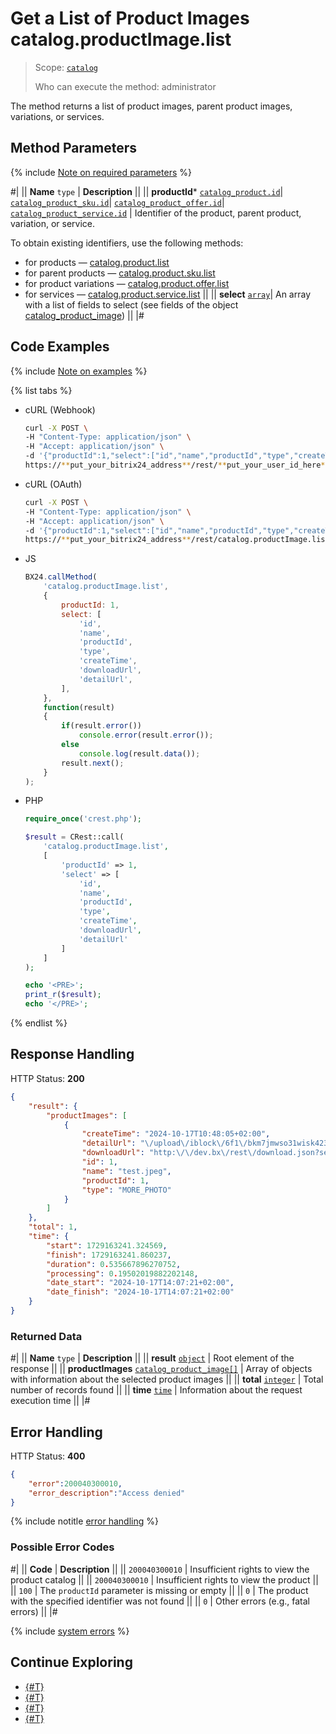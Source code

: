 # Get a List of Product Images catalog.productImage.list

> Scope: [`catalog`](../../scopes/permissions.md)
>
> Who can execute the method: administrator

The method returns a list of product images, parent product images, variations, or services.

## Method Parameters

{% include [Note on required parameters](../../../_includes/required.md) %}

#|
|| **Name**
`type` | **Description** ||
|| **productId***
[`catalog_product.id`](../data-types.md#catalog_product)\|
[`catalog_product_sku.id`](../data-types.md#catalog_product_sku)\|
[`catalog_product_offer.id`](../data-types.md#catalog_product_offer)\|
[`catalog_product_service.id`](../data-types.md#catalog_product_service) | Identifier of the product, parent product, variation, or service.

To obtain existing identifiers, use the following methods:
- for products — [catalog.product.list](../product/catalog-product-list.md)
- for parent products — [catalog.product.sku.list](../product/sku/catalog-product-sku-list.md)
- for product variations — [catalog.product.offer.list](../product/offer/catalog-product-offer-list.md)
- for services — [catalog.product.service.list](../product/service/catalog-product-service-list.md)
||
|| **select** 
[`array`](../../data-types.md)| An array with a list of fields to select (see fields of the object [catalog_product_image](../data-types.md#catalog_product_image)) ||
|#

## Code Examples

{% include [Note on examples](../../../_includes/examples.md) %}

{% list tabs %}

- cURL (Webhook)

    ```bash
    curl -X POST \
    -H "Content-Type: application/json" \
    -H "Accept: application/json" \
    -d '{"productId":1,"select":["id","name","productId","type","createTime","downloadUrl","detailUrl"]}' \
    https://**put_your_bitrix24_address**/rest/**put_your_user_id_here**/**put_your_webhook_here**/catalog.productImage.list
    ```

- cURL (OAuth)

    ```bash
    curl -X POST \
    -H "Content-Type: application/json" \
    -H "Accept: application/json" \
    -d '{"productId":1,"select":["id","name","productId","type","createTime","downloadUrl","detailUrl"],"auth":"**put_access_token_here**"}' \
    https://**put_your_bitrix24_address**/rest/catalog.productImage.list
    ```

- JS

    ```js
    BX24.callMethod(
        'catalog.productImage.list',
        {
            productId: 1,
            select: [
                'id',
                'name',
                'productId',
                'type',
                'createTime',
                'downloadUrl',
                'detailUrl',
            ],
        },
        function(result)
        {
            if(result.error())
                console.error(result.error());
            else
                console.log(result.data());
            result.next();
        }
    );
    ```

- PHP

    ```php
    require_once('crest.php');

    $result = CRest::call(
        'catalog.productImage.list',
        [
            'productId' => 1,
            'select' => [
                'id',
                'name',
                'productId',
                'type',
                'createTime',
                'downloadUrl',
                'detailUrl'
            ]
        ]
    );

    echo '<PRE>';
    print_r($result);
    echo '</PRE>';
    ```

{% endlist %}

## Response Handling

HTTP Status: **200**

```json
{
    "result": {
        "productImages": [
            {
                "createTime": "2024-10-17T10:48:05+02:00",
                "detailUrl": "\/upload\/iblock\/6f1\/bkm7jmwso31wisk423gtp28iagy2e8v0\/test.jpeg",
                "downloadUrl": "http:\/\/dev.bx\/rest\/download.json?sessid=ae1ada0e5c85babd18ce4af4c702d1d9\u0026token=catalog%7CaWQ9NzY1MSZfPTEzSk9hR2tKNHBRY1I2cFBPNjhvaTFHNTNiYjVsVmdx%7CImRvd25sb2FkfGNhdGFsb2d8YVdROU56WTFNU1pmUFRFelNrOWhSMnRLTkhCUlkxSTJjRkJQTmpodmFURkhOVE5pWWpWc1ZtZHh8YWUxYWRhMGU1Yzg1YmFiZDE4Y2U0YWY0YzcwMmQxZDki.iC0Yzi9feK8V1Zr0WSlp5GZpcmD0osnJGHN%2FZL%2FkQI4%3D",
                "id": 1,
                "name": "test.jpeg",
                "productId": 1,
                "type": "MORE_PHOTO"
            }
        ]
    },
    "total": 1,
    "time": {
        "start": 1729163241.324569,
        "finish": 1729163241.860237,
        "duration": 0.535667896270752,
        "processing": 0.19502019882202148,
        "date_start": "2024-10-17T14:07:21+02:00",
        "date_finish": "2024-10-17T14:07:21+02:00"
    }
}
```

### Returned Data

#|
|| **Name**
`type` | **Description** ||
|| **result**
[`object`](../../data-types.md) | Root element of the response ||
|| **productImages**
[`catalog_product_image[]`](../data-types.md#catalog_product_image) | Array of objects with information about the selected product images ||
|| **total**
[`integer`](../../data-types.md#time) | Total number of records found ||
|| **time**
[`time`](../../data-types.md#time) | Information about the request execution time ||
|#

## Error Handling

HTTP Status: **400**

```json
{
    "error":200040300010,
    "error_description":"Access denied"
}
```

{% include notitle [error handling](../../../_includes/error-info.md) %}

### Possible Error Codes

#|
|| **Code** | **Description** ||
|| `200040300010` | Insufficient rights to view the product catalog
||
|| `200040300010` | Insufficient rights to view the product
|| 
|| `100` | The `productId` parameter is missing or empty
|| 
|| `0` | The product with the specified identifier was not found
|| 
|| `0` | Other errors (e.g., fatal errors)
|| 
|#

{% include [system errors](../../../_includes/system-errors.md) %}

## Continue Exploring 

- [{#T}](./catalog-product-image-add.md)
- [{#T}](./catalog-product-image-get.md)
- [{#T}](./catalog-product-image-delete.md)
- [{#T}](./catalog-product-image-get-fields.md)